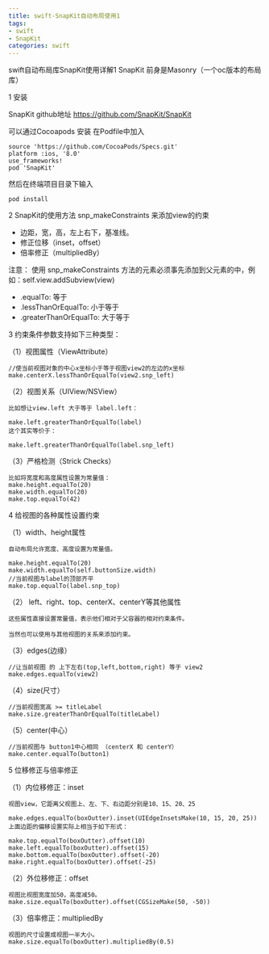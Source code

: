 ```yaml
---
title: swift-SnapKit自动布局使用1
tags: 
- swift 
- SnapKit
categories: swift
---
```

swift自动布局库SnapKit使用详解1
SnapKit 前身是Masonry（一个oc版本的布局库）

1 安装

SnapKit github地址 https://github.com/SnapKit/SnapKit

可以通过Cocoapods 安装
在Podfile中加入

```
source 'https://github.com/CocoaPods/Specs.git'
platform :ios, '8.0'
use_frameworks!
pod 'SnapKit'
```
然后在终端项目目录下输入

```
pod install
```

2 SnapKit的使用方法
snp_makeConstraints 来添加view的约束

* 边距，宽，高，左上右下，基准线。
* 修正位移（inset，offset）
* 倍率修正（multipliedBy）

注意： 使用 snp_makeConstraints 方法的元素必须事先添加到父元素的中，例如：self.view.addSubview(view)


* .equalTo: 等于
* .lessThanOrEqualTo: 小于等于
* .greaterThanOrEqualTo: 大于等于

3 约束条件参数支持如下三种类型：

（1）视图属性（ViewAttribute）

```
//使当前视图对象的中心x坐标小于等于视图view2的左边的x坐标
make.centerX.lessThanOrEqualTo(view2.snp_left)
```
（2）视图关系（UIView/NSView） 

```
比如想让view.left 大于等于 label.left：

make.left.greaterThanOrEqualTo(label)
这个其实等价于：

make.left.greaterThanOrEqualTo(label.snp_left)
```

（3）严格检测（Strick Checks）

```
比如将宽度和高度属性设置为常量值：
make.height.equalTo(20)
make.width.equalTo(20)
make.top.equalTo(42)
```

4 给视图的各种属性设置约束

（1）width、height属性

```
自动布局允许宽度、高度设置为常量值。

make.height.equalTo(20)
make.width.equalTo(self.buttonSize.width)
//当前视图与label的顶部齐平
make.top.equalTo(label.snp_top)
```

（2） left、right、top、centerX、centerY等其他属性

```
这些属性直接设置常量值，表示他们相对于父容器的相对约束条件。

当然也可以使用与其他视图的关系来添加约束。
```

（3）edges(边缘）

```
//让当前视图 的 上下左右(top,left,bottom,right) 等于 view2
make.edges.equalTo(view2)
```

（4）size(尺寸）

```
//当前视图宽高 >= titleLabel
make.size.greaterThanOrEqualTo(titleLabel)
```

（5）center(中心）

```
//当前视图与 button1中心相同 （centerX 和 centerY）
make.center.equalTo(button1)
```

5 位移修正与倍率修正

（1）内位移修正：inset

```
视图view，它距离父视图上、左、下、右边距分别是10、15、20、25

make.edges.equalTo(boxOutter).inset(UIEdgeInsetsMake(10, 15, 20, 25))
上面边距的偏移设置实际上相当于如下形式：

make.top.equalTo(boxOutter).offset(10)
make.left.equalTo(boxOutter).offset(15)
make.bottom.equalTo(boxOutter).offset(-20)
make.right.equalTo(boxOutter).offset(-25)
```

（2）外位移修正：offset 

```
视图比视图宽度加50，高度减50。
make.size.equalTo(boxOutter).offset(CGSizeMake(50, -50))
```

（3）倍率修正：multipliedBy 

```
视图的尺寸设置成视图一半大小。
make.size.equalTo(boxOutter).multipliedBy(0.5)
 ```
